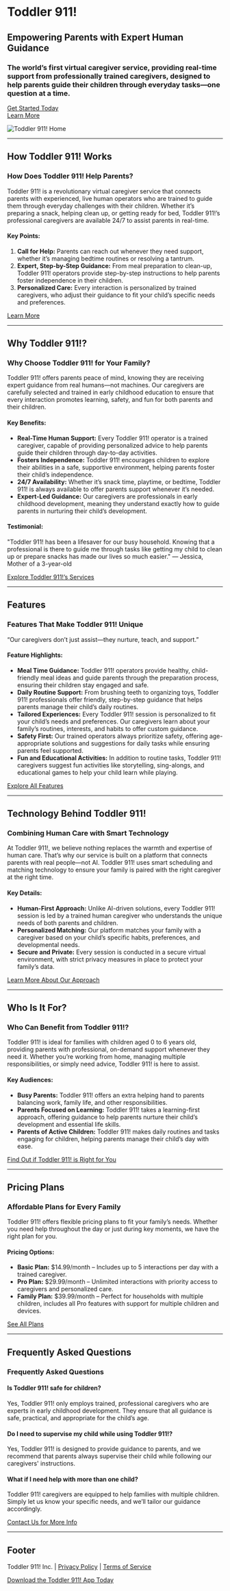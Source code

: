 # Toddler 911!

## Empowering Parents with Expert Human Guidance

### The world’s first virtual caregiver service, providing real-time support from professionally trained caregivers, designed to help parents guide their children through everyday tasks—one question at a time.

[Get Started Today](#)  
[Learn More](#)

![Toddler 911! Home](https://raw.githubusercontent.com/ruskibenya/toddler-911/main/assets/images/landing-page.webp)

---

## How Toddler 911! Works

### How Does Toddler 911! Help Parents?

Toddler 911! is a revolutionary virtual caregiver service that connects parents with experienced, live human operators who are trained to guide them through everyday challenges with their children. Whether it’s preparing a snack, helping clean up, or getting ready for bed, Toddler 911!’s professional caregivers are available 24/7 to assist parents in real-time.

#### Key Points:
1. **Call for Help:** Parents can reach out whenever they need support, whether it’s managing bedtime routines or resolving a tantrum.
2. **Expert, Step-by-Step Guidance:** From meal preparation to clean-up, Toddler 911! operators provide step-by-step instructions to help parents foster independence in their children.
3. **Personalized Care:** Every interaction is personalized by trained caregivers, who adjust their guidance to fit your child’s specific needs and preferences.

[Learn More](#)

---

## Why Toddler 911!?

### Why Choose Toddler 911! for Your Family?

Toddler 911! offers parents peace of mind, knowing they are receiving expert guidance from real humans—not machines. Our caregivers are carefully selected and trained in early childhood education to ensure that every interaction promotes learning, safety, and fun for both parents and their children.

#### Key Benefits:
- **Real-Time Human Support:** Every Toddler 911! operator is a trained caregiver, capable of providing personalized advice to help parents guide their children through day-to-day activities.
- **Fosters Independence:** Toddler 911! encourages children to explore their abilities in a safe, supportive environment, helping parents foster their child’s independence.
- **24/7 Availability:** Whether it’s snack time, playtime, or bedtime, Toddler 911! is always available to offer parents support whenever it’s needed.
- **Expert-Led Guidance:** Our caregivers are professionals in early childhood development, meaning they understand exactly how to guide parents in nurturing their child’s development.

#### Testimonial:
"Toddler 911! has been a lifesaver for our busy household. Knowing that a professional is there to guide me through tasks like getting my child to clean up or prepare snacks has made our lives so much easier." — Jessica, Mother of a 3-year-old

[Explore Toddler 911!’s Services](#)

---

## Features

### Features That Make Toddler 911! Unique

“Our caregivers don’t just assist—they nurture, teach, and support.”

#### Feature Highlights:
- **Meal Time Guidance:** Toddler 911! operators provide healthy, child-friendly meal ideas and guide parents through the preparation process, ensuring their children stay engaged and safe.
- **Daily Routine Support:** From brushing teeth to organizing toys, Toddler 911! professionals offer friendly, step-by-step guidance that helps parents manage their child’s daily routines.
- **Tailored Experiences:** Every Toddler 911! session is personalized to fit your child’s needs and preferences. Our caregivers learn about your family’s routines, interests, and habits to offer custom guidance.
- **Safety First:** Our trained operators always prioritize safety, offering age-appropriate solutions and suggestions for daily tasks while ensuring parents feel supported.
- **Fun and Educational Activities:** In addition to routine tasks, Toddler 911! caregivers suggest fun activities like storytelling, sing-alongs, and educational games to help your child learn while playing.

[Explore All Features](#)

---

## Technology Behind Toddler 911!

### Combining Human Care with Smart Technology

At Toddler 911!, we believe nothing replaces the warmth and expertise of human care. That’s why our service is built on a platform that connects parents with real people—not AI. Toddler 911! uses smart scheduling and matching technology to ensure your family is paired with the right caregiver at the right time.

#### Key Details:
- **Human-First Approach:** Unlike AI-driven solutions, every Toddler 911! session is led by a trained human caregiver who understands the unique needs of both parents and children.
- **Personalized Matching:** Our platform matches your family with a caregiver based on your child’s specific habits, preferences, and developmental needs.
- **Secure and Private:** Every session is conducted in a secure virtual environment, with strict privacy measures in place to protect your family’s data.

[Learn More About Our Approach](#)

---

## Who Is It For?

### Who Can Benefit from Toddler 911!?

Toddler 911! is ideal for families with children aged 0 to 6 years old, providing parents with professional, on-demand support whenever they need it. Whether you’re working from home, managing multiple responsibilities, or simply need advice, Toddler 911! is here to assist.

#### Key Audiences:
- **Busy Parents:** Toddler 911! offers an extra helping hand to parents balancing work, family life, and other responsibilities.
- **Parents Focused on Learning:** Toddler 911! takes a learning-first approach, offering guidance to help parents nurture their child’s development and essential life skills.
- **Parents of Active Children:** Toddler 911! makes daily routines and tasks engaging for children, helping parents manage their child’s day with ease.

[Find Out if Toddler 911! is Right for You](#)

---

## Pricing Plans

### Affordable Plans for Every Family

Toddler 911! offers flexible pricing plans to fit your family’s needs. Whether you need help throughout the day or just during key moments, we have the right plan for you.

#### Pricing Options:
- **Basic Plan:** $14.99/month – Includes up to 5 interactions per day with a trained caregiver.
- **Pro Plan:** $29.99/month – Unlimited interactions with priority access to caregivers and personalized care.
- **Family Plan:** $39.99/month – Perfect for households with multiple children, includes all Pro features with support for multiple children and devices.

[See All Plans](#)

---

## Frequently Asked Questions

### Frequently Asked Questions

#### Is Toddler 911! safe for children?
Yes, Toddler 911! only employs trained, professional caregivers who are experts in early childhood development. They ensure that all guidance is safe, practical, and appropriate for the child’s age.

#### Do I need to supervise my child while using Toddler 911!?
Yes, Toddler 911! is designed to provide guidance to parents, and we recommend that parents always supervise their child while following our caregivers' instructions.

#### What if I need help with more than one child?
Toddler 911! caregivers are equipped to help families with multiple children. Simply let us know your specific needs, and we’ll tailor our guidance accordingly.

[Contact Us for More Info](#)

---

## Footer

Toddler 911! Inc. | [Privacy Policy](#) | [Terms of Service](#)

[Download the Toddler 911! App Today](#)
